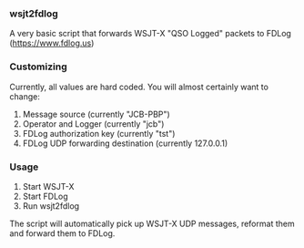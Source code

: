 ### wsjt2fdlog
A very basic script that forwards WSJT-X "QSO Logged" packets to FDLog (https://www.fdlog.us)

### Customizing
Currently, all values are hard coded.  You will almost certainly want to change:

1. Message source (currently "JCB-PBP")
2. Operator and Logger (currently "jcb")
3. FDLog authorization key (currently "tst")
4. FDLog UDP forwarding destination (currently 127.0.0.1)

### Usage
1. Start WSJT-X
2. Start FDLog
3. Run wsjt2fdlog

The script will automatically pick up WSJT-X UDP messages, reformat them and forward them to FDLog.
